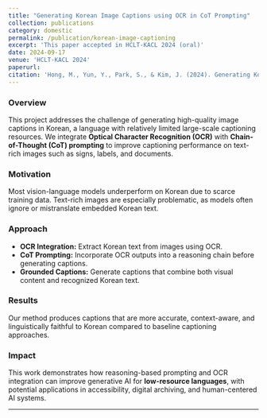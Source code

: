 ```yaml
---
title: "Generating Korean Image Captions using OCR in CoT Prompting"
collection: publications
category: domestic
permalink: /publication/korean-image-captioning
excerpt: 'This paper accepted in HCLT-KACL 2024 (oral)'
date: 2024-09-17
venue: 'HCLT-KACL 2024'
paperurl: 
citation: 'Hong, M., Yun, Y., Park, S., & Kim, J. (2024). Generating Korean Image Captions using OCR in CoT Prompting. In Annual Conference on Human and Language Technology (pp. 165-168). Human and Language Technology.'
---
```


### Overview
This project addresses the challenge of generating high-quality image captions in Korean, a language with relatively limited large-scale captioning resources. We integrate **Optical Character Recognition (OCR)** with **Chain-of-Thought (CoT) prompting** to improve captioning performance on text-rich images such as signs, labels, and documents.  

### Motivation
Most vision-language models underperform on Korean due to scarce training data. Text-rich images are especially problematic, as models often ignore or mistranslate embedded Korean text.  

### Approach
- **OCR Integration:** Extract Korean text from images using OCR.  
- **CoT Prompting:** Incorporate OCR outputs into a reasoning chain before generating captions.  
- **Grounded Captions:** Generate captions that combine both visual content and recognized Korean text.  

### Results
Our method produces captions that are more accurate, context-aware, and linguistically faithful to Korean compared to baseline captioning approaches.  

### Impact
This work demonstrates how reasoning-based prompting and OCR integration can improve generative AI for **low-resource languages**, with potential applications in accessibility, digital archiving, and human-centered AI systems.  

---
